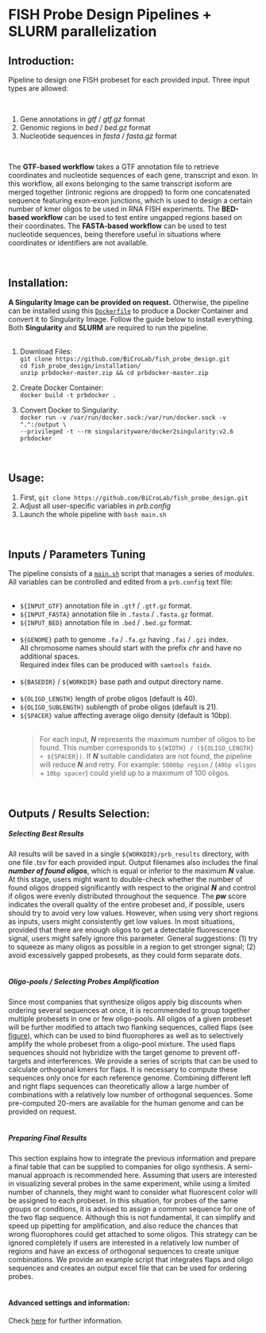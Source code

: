# FISH Probe Design Pipelines + SLURM parallelization

## Introduction:

Pipeline to design one FISH probeset for each provided input. Three input types are allowed:

<br>

1. Gene annotations in *gtf* / *gtf.gz* format
2. Genomic regions in *bed* / *bed.gz* format
3. Nucleotide sequences in *fasta* / *fasta.gz* format

<br>

The **GTF-based workflow** takes a GTF annotation file to retrieve coordinates and nucleotide sequences of each gene, transcript and exon. In this workflow, all exons belonging to the same transcript isoform are merged together (intronic regions are dropped) to form one concatenated sequence featuring exon-exon junctions, which is used to design a certain number of kmer oligos to be used in RNA FISH experiments. The **BED-based workflow** can be used to test entire ungapped regions based on their coordinates. The **FASTA-based workflow** can be used to test nucleotide sequences, being therefore useful in situations where coordinates or identifiers are not available.

<br>

## Installation:

**A Singularity Image can be provided on request.** Otherwise, the pipeline can be installed using this [`Dockerfile`](./installation/Dockerfile) to produce a Docker Container and convert it to Singularity Image. Follow the guide below to install everything. Both **Singularity** and **SLURM** are required to run the pipeline.<br><br>

1. Download Files: <br> `git clone https://github.com/BiCroLab/fish_probe_design.git`<br>`cd fish_probe_design/installation/`<br>`unzip prbdocker-master.zip && cd prbdocker-master.zip` <br>

2. Create Docker Container: <br> `docker build -t prbdocker .` <br>
  
3. Convert Docker to Singularity: <br>
`docker run -v /var/run/docker.sock:/var/run/docker.sock -v ".":/output \` <br>
`--privileged -t --rm singularityware/docker2singularity:v2.6 prbdocker`
  <br>
  

## Usage:

1. First, `git clone https://github.com/BiCroLab/fish_probe_design.git`
2. Adjust all user-specific variables in _prb.config_
3. Launch the whole pipeline with ```bash main.sh```<br>

<br>


## Inputs / Parameters Tuning

The pipeline consists of a [`main.sh`](./prb_pipeline/main.sh) script that manages a series of *modules*.<br> All variables can be controlled and edited from a `prb.config` text file: <br><br>

- `${INPUT_GTF}` annotation file in `.gtf` / `.gtf.gz` format.
- `${INPUT_FASTA}` annotation file in `.fasta` / `.fasta.gz` format.
- `${INPUT_BED}` annotation file in `.bed` / `.bed.gz` format.
  <br><br>
- `${GENOME}` path to genome `.fa` / `.fa.gz` having `.fai` / `.gzi` index.<br>All chromosome names should start with the prefix _chr_ and have no additional spaces.<br>Required index files can be produced with `samtools faidx`.<br><br>
- `${BASEDIR}` / `${WORKDIR}` base path and output directory name. <br><br>
- `${OLIGO_LENGTH}` length of probe oligos (default is 40).
- `${OLIGO_SUBLENGTH}` sublength of probe oligos (default is 21).
- `${SPACER}` value affecting average oligo density (default is 10bp). <br><br>
  >   For each input, ***N*** represents the maximum number of oligos to be found. This number corresponds to `${WIDTH} / (${OLIGO_LENGTH} + ${SPACER})`. If ***N*** suitable candidates are not found, the pipeline will reduce ***N*** and retry. For example: `5000bp region` / (`40bp oligos` + `10bp spacer`) could yield up to a maximum of 100 oligos.

<br>

## Outputs / Results Selection:

##### Selecting Best Results 
All results will be saved in a single `${WORKDIR}/prb_results` directory, with one file _.tsv_ for each provided input. Output filenames also includes the final ***number of found oligos***, which is equal or inferior to the maximum ***N*** value. At this stage, users might want to double-check whether the number of found oligos dropped significantly with respect to the original ***N*** and control if oligos were evenly distributed throughout the sequence. The ***pw*** score indicates the overall quality of the entire probeset and, if possible, users should try to avoid very low values. However, when using very short regions as inputs, users might consistently get low values. In most situations, provided that there are enough oligos to get a detectable fluorescence signal, users might safely ignore this parameter. General suggestions: (1) try to squeeze as many oligos as possible in a region to get stronger signal; (2) avoid excessively gapped probesets, as they could form separate dots. <br><br>

##### Oligo-pools / Selecting Probes Amplification
Since most companies that synthesize oligos apply big discounts when ordering several sequences at once, it is recommended to group together multiple probesets in one or few oligo-pools. All oligos of a given probeset will be further modified to attach two flanking sequences, called flaps (see [figure](./prb_pipeline/docs/oligo_pic.png)), which can be used to bind fluorophores as well as to selectively amplify the whole probeset from a oligo-pool mixture. The used flaps sequences should not hybridize with the target genome to prevent off-targets and interferences. We provide a series of scripts that can be used to calculate orthogonal kmers for flaps. It is necessary to compute these sequences only once for each reference genome. Combining different left and right flaps sequences can theoretically allow a large number of combinations with a relatively low number of orthogonal sequences. Some pre-computed 20-mers are available for the human genome and can be provided on request.<br><br>

##### Preparing Final Results
This section explains how to integrate the previous information and prepare a final table that can be supplied to companies for oligo synthesis. A semi-manual approach is recommended here. Assuming that users are interested in visualizing several probes in the same experiment, while using a limited number of channels, they might want to consider what fluorescent color will be assigned to each probeset. In this situation, for probes of the same groups or conditions, it is advised to assign a common sequence for one of the two flap sequence. Although this is not fundamental, it can simplify and speed up pipetting for amplification, and also reduce the chances that wrong fluorophores could get attached to some oligos. This strategy can be ignored completely if users are interested in a relatively low number of regions and have an excess of orthogonal sequences to create unique combinations. We provide an example script that integrates flaps and oligo sequences and creates an output excel file that can be used for ordering probes.<br><br>


#### Advanced settings and information: 

Check [here](./prb_pipeline/docs/extra_slurm_settings.md) for further information. 

<br><br>
